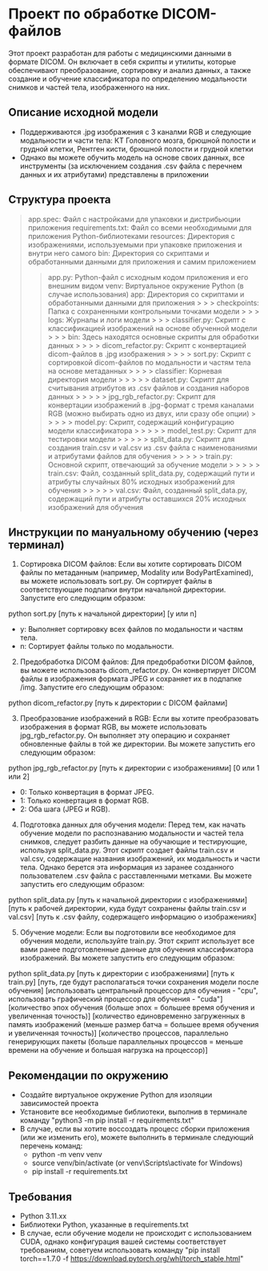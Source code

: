 # Проект по обработке DICOM-файлов

Этот проект разработан для работы с медицинскими данными в формате DICOM. Он включает в себя скрипты и утилиты, которые обеспечивают преобразование, сортировку и анализ данных, а также создание и обучение классификатора по определению модальности снимков и частей тела, изображенного на них. 

## Описание исходной модели

- Поддерживаются .jpg  изображения с 3 каналми RGB и следующие модальности и части тела: КТ Головного мозга, брюшной полости и грудной клетки, Рентген кисти, брюшной полости и грудной клетки
- Однако вы можете обучить модель на основе своих данных, все инструменты (за исключением создания .csv файла с перечнем данных и их атрибутами) представлены в приложении

## Структура проекта

> app.spec: Файл с настройками для упаковки и дистрибьюции приложения
> requirements.txt: Файл со всеми необходимыми для приложения Python-библиотеками
> resources: Директория с изображениями, используемыми при упаковке приложения и внутри него самого
> bin: Директория со скриптами и обработанными данными для приложения и самим приложением
   > > app.py: Python-файл с исходным кодом приложения и его внешним видом
   > > venv: Виртуальное окружение Python (в случае использования)
   > > app: Директория со скриптами и обработанными данными для приложения
      > > > checkpoints: Папка с сохраненными контрольными точками модели
      > > > logs: Журналы и логи модели
      > > > classifier.py: Скрипт с классификацией изображений на основе обученной модели
      > > > bin: Здесь находятся основные скрипты для обработки данных
         > > > > dicom_refactor.py: Скрипт с конвертацией dicom-файлов в .jpg изображения
         > > > > sort.py: Скрипт с сортировкой dicom-файлов по модальности и частям тела на основе метаданных
         > > > > classifier: Корневая директория модели
            > > > > > dataset.py: Скрипт для считывания атрибутов из .csv файлов и создания наборов данных
            > > > > > jpg_rgb_refactor.py: Скрипт для конвертации изображений в .jpg-формат с тремя каналами RGB (можно выбирать одно из двух, или сразу обе опции)
            > > > > > model.py: Скрипт, содержащий конфигурацию модели классификатора
            > > > > > model_test.py: Скрипт для тестировки модели
            > > > > > split_data.py: Скрипт для создания train.csv и val.csv из .csv файла с наименованиями и атрибутами файлов для обучения
            > > > > > train.py: Основной скрипт, отвечающий за обучение модели
            > > > > > train.csv: Файл, созданный split_data.py, содержащий пути и атрибуты случайных 80% исходных изображений для обучения
            > > > > > val.csv: Файл, созданный split_data.py, содержащий пути и атрибуты оставшихся 20% исходных изображений для обучения

## Инструкции по мануальному обучению (через терминал)

1. Сортировка DICOM файлов: Если вы хотите сортировать DICOM файлы по метаданным (например, Modality или BodyPartExamined), вы можете использовать sort.py. Он сортирует файлы в соответствующие подпапки внутри начальной директории. Запустите его следующим образом:

python sort.py [путь к начальной директории] [y или n]

   - y: Выполняет сортировку всех файлов по модальности и частям тела.
   - n: Сортирует файлы только по модальности.

2. Предобработка DICOM файлов: Для предобработки DICOM файлов, вы можете использовать dicom_refactor.py. Он конвертирует DICOM файлы в изображения формата JPEG и сохраняет их в подпапке /img. Запустите его следующим образом:

python dicom_refactor.py [путь к директории с DICOM файлами]

3. Преобразование изображений в RGB: Если вы хотите преобразовать изображения в формат RGB, вы можете использовать jpg_rgb_refactor.py. Он выполняет эту операцию и сохраняет обновленные файлы в той же директории. Вы можете запустить его следующим образом:

python jpg_rgb_refactor.py [путь к директории с изображениями] [0 или 1 или 2]

   - 0: Только конвертация в формат JPEG.
   - 1: Только конвертация в формат RGB.
   - 2: Оба шага (JPEG и RGB).

4. Подготовка данных для обучения модели: Перед тем, как начать обучение модели по распознаванию модальности и частей тела снимков, следует разбить данные на обучающие и тестирующие, используя split_data.py. Этот скрипт создает файлы train.csv и val.csv, содержащие названия изображений, их модальность и части тела. Однако берется эта информация из заранее созданного пользователем .csv файла с расставленными метками. Вы можете запустить его следующим образом:

python split_data.py [путь к начальной директории с изображениями] [путь к рабочей директории, куда будут сохранены файлы train.csv и val.csv] [путь к .csv файлу, содержащего информацию о изображениях]

5. Обучение модели: Если вы подготовили все необходимое для обучения модели, используйте train.py. Этот скрипт использует все вами ранее подготовленные данные для обучения классификатора изображений. Вы можете запустить его следующим образом:

python split_data.py [путь к директории с изображениями] [путь к train.py] [путь, где будут располагаться точки сохранения модели после обучения] [использовать центральный процессор для обучения - "cpu", использовать графический процессор для обучения - "cuda"] [количество эпох обучения (больше эпох = большее время обучения и увеличенная точность)] [количество единовременно загруженных в память изображений (меньше размер батча = большее время обучения и увеличенная точность)] [количество процессов, параллельно генерирующих пакеты (больше параллельных процессов = меньше времени на обучение и большая нагрузка на процессор)]


## Рекомендации по окружению

- Создайте виртуальное окружение Python для изоляции зависимостей проекта
- Установите все необходимые библиотеки, выполнив в терминале команду "python3 -m pip install -r requirements.txt"
- В случае, если вы хотите воссоздать процесс сборки приложения (или же изменить его), можете выполнить в терминале следующий перечень команд:
   - python -m venv venv
   - source venv/bin/activate (or venv\Scripts\activate for Windows)
   - pip install -r requirements.txt

## Требования

- Python 3.11.xx
- Библиотеки Python, указанные в requirements.txt
- В случае, если обучение модели не происходит с использованием CUDA, однако конфигурация вашей системы соответствует требованиям, советуем использовать команду "pip install torch==1.7.0 -f https://download.pytorch.org/whl/torch_stable.html"
